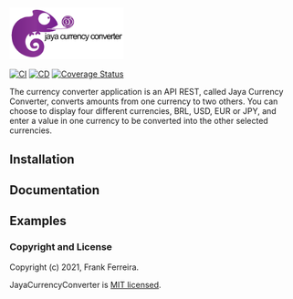 <img src="https://github.com/franknfjr/jaya_currency_converter/blob/development/assets/jaya_currency_converter.png" width="200" alt="JayaCurrencyConverter">

[![CI](https://github.com/franknfjr/jaya_currency_converter/actions/workflows/ci.yml/badge.svg)](https://github.com/franknfjr/jaya_currency_converter/actions?query=workflow%3ACI)
[![CD](https://github.com/franknfjr/jaya_currency_converter/actions/workflows/cd.yml/badge.svg)](https://github.com/franknfjr/jaya_currency_converter/actions?query=workflow%3ACD)
[![Coverage Status](https://coveralls.io/repos/github/franknfjr/jaya_currency_converter/badge.svg)](https://coveralls.io/github/franknfjr/jaya_currency_converter)

The currency converter application is an API REST, called Jaya Currency Converter, converts amounts from one currency to two others. You can choose to display four different currencies, BRL, USD, EUR or JPY, and enter a value in one currency to be converted into the other selected currencies.

## Installation

## Documentation

## Examples

### Copyright and License

Copyright (c) 2021, Frank Ferreira.

JayaCurrencyConverter is [MIT licensed](./LICENSE.md).